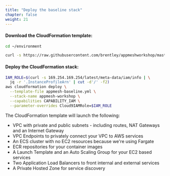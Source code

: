 ```yaml
---
title: "Deploy the baseline stack"
chapter: false
weight: 21
---
```


#### Download the CloudFormation template:
```bash
cd ~/environment

curl -s https://raw.githubusercontent.com/brentley/appmeshworkshop/master/templates/appmesh-baseline.yml -o appmesh-baseline.yml
```

#### Deploy the CloudFormation stack:
```bash
IAM_ROLE=$(curl -s 169.254.169.254/latest/meta-data/iam/info | \
  jq -r '.InstanceProfileArn' | cut -d'/' -f2)
aws cloudformation deploy \
  --template-file appmesh-baseline.yml \
  --stack-name appmesh-workshop \
  --capabilities CAPABILITY_IAM \
  --parameter-overrides Cloud9IAMRole=$IAM_ROLE
```

The CloudFormation template will launch the following:

- VPC with private and public subnets - including routes, NAT Gateways and an Internet Gateway
- VPC Endpoints to privately connect your VPC to AWS services
- An ECS cluster with no EC2 resources because we're using Fargate
- ECR repositories for your container images
- A Launch Template and an Auto Scaling Group for your EC2 based services
- Two Application Load Balancers to front internal and external services
- A Private Hosted Zone for service discovery
